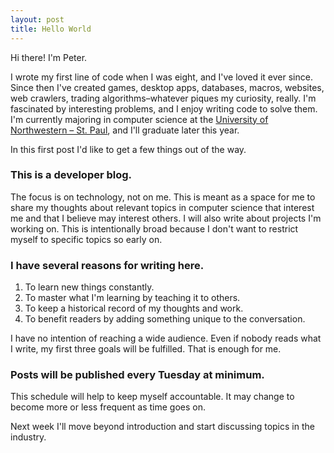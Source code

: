 ```yaml
---
layout: post
title: Hello World
---
```


Hi there! I'm Peter.

I wrote my first line of code when I was eight, and I've loved it ever since. Since then I've created games, desktop apps, databases, macros, websites, web crawlers, trading algorithms–whatever piques my curiosity, really. I'm fascinated by interesting problems, and I enjoy writing code to solve them. I'm currently majoring in computer science at the [University of Northwestern – St. Paul](https://unwsp.edu/), and I'll graduate later this year.

In this first post I'd like to get a few things out of the way.

### This is a developer blog.

The focus is on technology, not on me. This is meant as a space for me to share my thoughts about relevant topics in computer science that interest me and that I believe may interest others. I will also write about projects I'm working on. This is intentionally broad because I don't want to restrict myself to specific topics so early on.

### I have several reasons for writing here.

1. To learn new things constantly.
2. To master what I'm learning by teaching it to others.
3. To keep a historical record of my thoughts and work.
4. To benefit readers by adding something unique to the conversation.

I have no intention of reaching a wide audience. Even if nobody reads what I write, my first three goals will be fulfilled. That is enough for me.

### Posts will be published every Tuesday at minimum.

This schedule will help to keep myself accountable. It may change to become more or less frequent as time goes on.

Next week I'll move beyond introduction and start discussing topics in the industry.